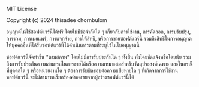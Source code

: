 MIT License

Copyright (c) 2024 thisadee chornbulom

อนุญาตให้ใช้ซอฟต์แวร์นี้ได้ฟรี โดยไม่มีข้อจำกัดใด ๆ เกี่ยวกับการใช้งาน, การคัดลอก, การปรับปรุง, การรวม, การเผยแพร่, การแจกจ่าย, การให้สิทธิ, หรือการขายซอฟต์แวร์นี้ รวมถึงสิทธิในการอนุญาตให้บุคคลอื่นที่ได้รับซอฟต์แวร์นี้ได้ดำเนินการตามที่ระบุไว้ในใบอนุญาตนี้

ซอฟต์แวร์นี้จัดทำขึ้น "ตามสภาพ" โดยไม่มีการรับประกันใด ๆ ทั้งสิ้น ทั้งโดยชัดแจ้งหรือโดยนัย รวมถึงการรับประกันความสามารถในการขายได้หรือความเหมาะสมสำหรับวัตถุประสงค์เฉพาะ และในกรณีที่บุคคลใด ๆ หรือหน่วยงานใด ๆ ต้องการรับผิดชอบต่อความเสียหายใด ๆ ที่เกิดจากการใช้งานซอฟต์แวร์นี้ จะไม่สามารถเรียกร้องค่าชดเชยจากผู้สร้างซอฟต์แวร์นี้ได้
